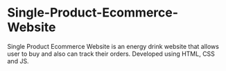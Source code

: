 # Single-Product-Ecommerce-Website
Single Product Ecommerce Website is an energy drink website that allows user to buy and also can track their orders.
Developed using HTML, CSS and JS.
